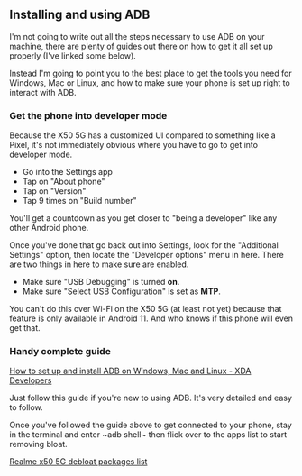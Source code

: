 ## Installing and using ADB

I'm not going to write out all the steps necessary to use ADB on your machine, there are plenty of guides out there on how to get it all set up properly (I've linked some below).

Instead I'm going to point you to the best place to get the tools you need for Windows, Mac or Linux, and how to make sure your phone is set up right to interact with ADB.

### Get the phone into developer mode

Because the X50 5G has a customized UI compared to something like a Pixel, it's not immediately obvious where you have to go to get into developer mode.

- Go into the Settings app
- Tap on "About phone"
- Tap on "Version"
- Tap 9 times on "Build number"

You'll get a countdown as you get closer to "being a developer" like any other Android phone.

Once you've done that go back out into Settings, look for the "Additional Settings" option, then locate the "Developer options" menu in here. There are two things in here to make sure are enabled.

- Make sure "USB Debugging" is turned **on**.
- Make sure "Select USB Configuration" is set as **MTP**.

You can't do this over Wi-Fi on the X50 5G (at least not yet) because that feature is only available in Android 11. And who knows if this phone will even get that.

### Handy complete guide

[How to set up and install ADB on Windows, Mac and Linux - XDA Developers](https://www.xda-developers.com/install-adb-windows-macos-linux/)

Just follow this guide if you're new to using ADB. It's very detailed and easy to follow.

Once you've followed the guide above to get connected to your phone, stay in the terminal and enter ~~~adb shell~~~ then flick over to the apps list to start removing bloat.

[Realme x50 5G debloat packages list](https://github.com/sh1nyfox/realme-x50-debloating/blob/main/debloat-packages-list.md)

